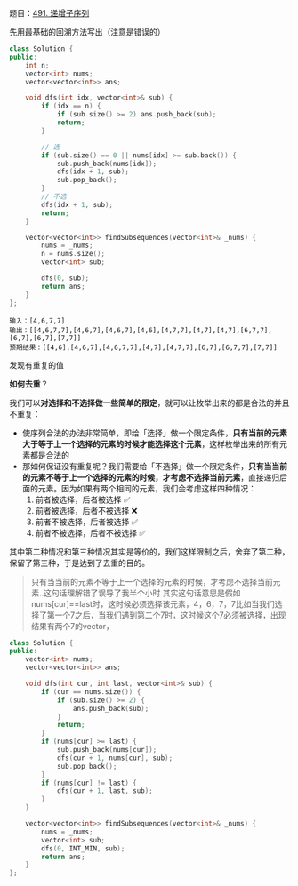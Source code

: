 题目：[491. 递增子序列](https://leetcode.cn/problems/increasing-subsequences/)

先用最基础的回溯方法写出（注意是错误的）

```c++
class Solution {
public:
    int n;
    vector<int> nums;
    vector<vector<int>> ans;

    void dfs(int idx, vector<int>& sub) {
        if (idx == n) {
            if (sub.size() >= 2) ans.push_back(sub);
            return;
        }

        // 选
        if (sub.size() == 0 || nums[idx] >= sub.back()) {
            sub.push_back(nums[idx]);
            dfs(idx + 1, sub);
            sub.pop_back();
        }
        // 不选
        dfs(idx + 1, sub);
        return;
    }

    vector<vector<int>> findSubsequences(vector<int>& _nums) {
        nums = _nums;
        n = nums.size();
        vector<int> sub;

        dfs(0, sub);
        return ans;
    }
};
```

```
输入：[4,6,7,7]
输出：[[4,6,7,7],[4,6,7],[4,6,7],[4,6],[4,7,7],[4,7],[4,7],[6,7,7],[6,7],[6,7],[7,7]]
预期结果：[[4,6],[4,6,7],[4,6,7,7],[4,7],[4,7,7],[6,7],[6,7,7],[7,7]]
```

发现有重复的值

**如何去重**？

我们可以**对选择和不选择做一些简单的限定**，就可以让枚举出来的都是合法的并且不重复：

- 使序列合法的办法非常简单，即给「选择」做一个限定条件，**只有当前的元素大于等于上一个选择的元素的时候才能选择这个元素**，这样枚举出来的所有元素都是合法的
- 那如何保证没有重复呢？我们需要给「不选择」做一个限定条件，**只有当当前的元素不等于上一个选择的元素的时候，才考虑不选择当前元素**，直接递归后面的元素。因为如果有两个相同的元素，我们会考虑这样四种情况：
    1. 前者被选择，后者被选择 ✅
    2. 前者被选择，后者不被选择 ❌
    3. 前者不被选择，后者被选择 ✅
    4. 前者不被选择，后者不被选择 ✅

其中第二种情况和第三种情况其实是等价的，我们这样限制之后，舍弃了第二种，保留了第三种，于是达到了去重的目的。

> 只有当当前的元素不等于上一个选择的元素的时候，才考虑不选择当前元素..这句话理解错了误导了我半个小时 其实这句话意思是假如nums[cur]==last时，这时候必须选择该元素，4，6，7，7比如当我们选择了第一个7之后，当我们遇到第二个7时，这时候这个7必须被选择，出现结果有两个7的vector，

```c++
class Solution {
public:
    vector<int> nums; 
    vector<vector<int>> ans;

    void dfs(int cur, int last, vector<int>& sub) {
        if (cur == nums.size()) {
            if (sub.size() >= 2) {
                ans.push_back(sub);
            }
            return;
        }
        if (nums[cur] >= last) {
            sub.push_back(nums[cur]);
            dfs(cur + 1, nums[cur], sub);
            sub.pop_back();
        }
        if (nums[cur] != last) {
            dfs(cur + 1, last, sub);
        }
    }

    vector<vector<int>> findSubsequences(vector<int>& _nums) {
        nums = _nums;
        vector<int> sub;
        dfs(0, INT_MIN, sub);
        return ans;
    }
};

```

